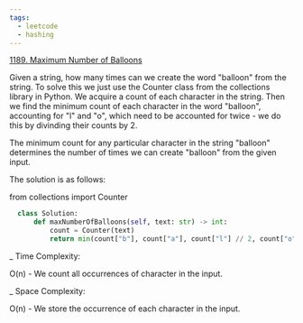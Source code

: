 ```yaml
---
tags:
  - leetcode
  - hashing
---
```


<a href="https://leetcode.com/problems/maximum-number-of-balloons/">1189.
Maximum Number of Balloons</a>

Given a string, how many times can we create the word "balloon" from the string.
To solve this we just use the Counter class from the collections library in
Python. We acquire a count of each character in the string. Then we find the
minimum count of each character in the word "balloon", accounting for "l" and
"o", which need to be accounted for twice - we do this by divinding their counts
by 2.

The minimum count for any particular character in the string "balloon"
determines the number of times we can create "balloon" from the given input.

The solution is as follows:

from collections import Counter

```python
  class Solution:
      def maxNumberOfBalloons(self, text: str) -> int:
          count = Counter(text)
          return min(count["b"], count["a"], count["l"] // 2, count["o"] // 2, count["n"])
```

\_ Time Complexity:

O(n) - We count all occurrences of character in the input.

\_ Space Complexity:

O(n) - We store the occurrence of each character in the input.

